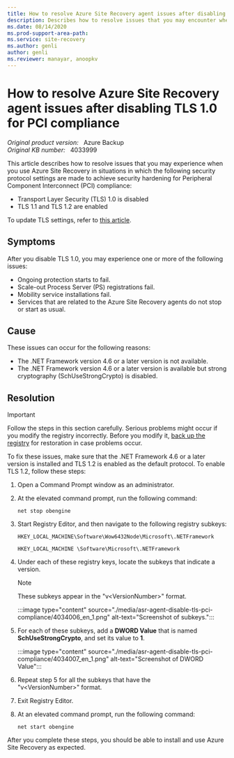 ```yaml
---
title: How to resolve Azure Site Recovery agent issues after disabling TLS 1.0 for PCI compliance
description: Describes how to resolve issues that you may encounter when you use Azure Site Recovery if the TLS 1.0 security protocol is disabled and only TLS 1.1 and TLS 1.2 are enabled to achieve security hardening for PCI compliance.
ms.date: 08/14/2020
ms.prod-support-area-path: 
ms.service: site-recovery 
ms.author: genli
author: genli
ms.reviewer: manayar, anoopkv
---
```

# How to resolve Azure Site Recovery agent issues after disabling TLS 1.0 for PCI compliance

_Original product version:_ &nbsp; Azure Backup  
_Original KB number:_ &nbsp; 4033999

This article describes how to resolve issues that you may experience when you use Azure Site Recovery in situations in which the following security protocol settings are made to achieve security hardening for Peripheral Component Interconnect (PCI) compliance:

- Transport Layer Security (TLS) 1.0 is disabled 
- TLS 1.1 and TLS 1.2 are enabled 

To update TLS settings, refer to [this article](https://docs.microsoft.com/previous-versions/windows/it-pro/windows-server-2012-R2-and-2012/dn786418(v=ws.11)?redirectedfrom=MSDN).  

## Symptoms

After you disable TLS 1.0, you may experience one or more of the following issues: 

- Ongoing protection starts to fail. 
- Scale-out Process Server (PS) registrations fail. 
- Mobility service installations fail. 
- Services that are related to the Azure Site Recovery agents do not stop or start as usual. 

## Cause

These issues can occur for the following reasons: 

- The .NET Framework version 4.6 or a later version is not available. 
- The .NET Framework version 4.6 or a later version is available but strong cryptography (SchUseStrongCrypto) is disabled. 

## Resolution

> [!IMPORTANT]
> Follow the steps in this section carefully. Serious problems might occur if you modify the registry incorrectly. Before you modify it, [back up the registry](https://support.microsoft.com/kb/322756) for restoration in case problems occur.

To fix these issues, make sure that the .NET Framework 4.6 or a later version is installed and TLS 1.2 is enabled as the default protocol. To enable TLS 1.2, follow these steps:

1. Open a Command Prompt window as an administrator. 
2. At the elevated command prompt, run the following command: 

    ```
    net stop obengine
    ```

3. Start Registry Editor, and then navigate to the following registry subkeys: 

    `HKEY_LOCAL_MACHINE\Software\Wow6432Node\Microsoft\.NETFramework`

    `HKEY_LOCAL_MACHINE \Software\Microsoft\.NETFramework`

4. Under each of these registry keys, locate the subkeys that indicate a version.

    > [!NOTE]
    > These subkeys appear in the "v\<VersionNumber>" format.

    :::image type="content" source="./media/asr-agent-disable-tls-pci-compliance/4034006_en_1.png" alt-text="Screenshot of subkeys.":::

5. For each of these subkeys, add a **DWORD Value** that is named **SchUseStrongCrypto**, and set its value to **1**. 

    :::image type="content" source="./media/asr-agent-disable-tls-pci-compliance/4034007_en_1.png" alt-text="Screenshot of DWORD Value":::

6. Repeat step 5 for all the subkeys that have the "v\<VersionNumber>" format. 
7. Exit Registry Editor. 
8. At an elevated command prompt, run the following command: 

    ```
    net start obengine
    ```

After you complete these steps, you should be able to install and use Azure Site Recovery as expected.
